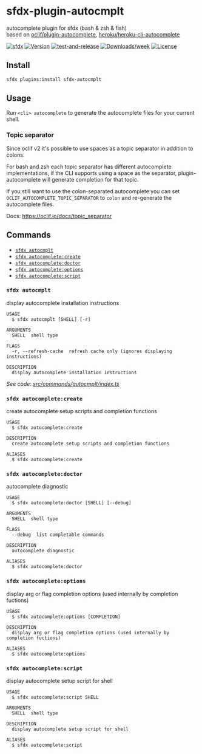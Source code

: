 # sfdx-plugin-autocmplt

autocomplete plugin for sfdx (bash & zsh & fish)  
based on [oclif/plugin-autocomplete](https://github.com/oclif/plugin-autocomplete), [heroku/heroku-cli-autocomplete](https://github.com/heroku/heroku-cli-autocomplete)

[![sfdx](https://img.shields.io/badge/cli-sfdx-brightgreen.svg)](https://developer.salesforce.com/tools/sfdxcli)
[![Version](https://img.shields.io/npm/v/sfdx-autocmplt.svg)](https://npmjs.org/package/sfdx-autocmplt)
[![test-and-release](https://github.com/jayree/sfdx-autocomplete-plugin/actions/workflows/release.yml/badge.svg)](https://github.com/jayree/sfdx-autocomplete-plugin/actions/workflows/release.yml)
[![Downloads/week](https://img.shields.io/npm/dw/sfdx-autocmplt.svg)](https://npmjs.org/package/sfdx-autocmplt)
[![License](https://img.shields.io/npm/l/sfdx-autocmplt.svg)](https://github.com/jayree/sfdx-autocomplete-plugin/blob/master/package.json)

## Install

```bash
sfdx plugins:install sfdx-autocmplt
```

## Usage

Run `<cli> autocomplete` to generate the autocomplete files for your current shell.

### Topic separator
Since oclif v2 it's possible to use spaces as a topic separator in addition to colons.

For bash and zsh each topic separator has different autocomplete implementations, if the CLI supports using a space as the separator, plugin-autocomplete will generate completion for that topic.

If you still want to use the colon-separated autocomplete you can set `OCLIF_AUTOCOMPLETE_TOPIC_SEPARATOR` to `colon` and re-generate the autocomplete files.

Docs: https://oclif.io/docs/topic_separator

## Commands
<!-- commands -->
* [`sfdx autocmplt`](#sfdx-autocmplt)
* [`sfdx autocomplete:create`](#sfdx-autocompletecreate)
* [`sfdx autocomplete:doctor`](#sfdx-autocompletedoctor)
* [`sfdx autocomplete:options`](#sfdx-autocompleteoptions)
* [`sfdx autocomplete:script`](#sfdx-autocompletescript)

### `sfdx autocmplt`

display autocomplete installation instructions

```
USAGE
  $ sfdx autocmplt [SHELL] [-r]

ARGUMENTS
  SHELL  shell type

FLAGS
  -r, --refresh-cache  refresh cache only (ignores displaying instructions)

DESCRIPTION
  display autocomplete installation instructions
```

_See code: [src/commands/autocmplt/index.ts](https://github.com/jayree/sfdx-autocomplete-plugin/blob/v2.9.30/src/commands/autocmplt/index.ts)_

### `sfdx autocomplete:create`

create autocomplete setup scripts and completion functions

```
USAGE
  $ sfdx autocomplete:create

DESCRIPTION
  create autocomplete setup scripts and completion functions

ALIASES
  $ sfdx autocomplete:create
```

### `sfdx autocomplete:doctor`

autocomplete diagnostic

```
USAGE
  $ sfdx autocomplete:doctor [SHELL] [--debug]

ARGUMENTS
  SHELL  shell type

FLAGS
  --debug  list completable commands

DESCRIPTION
  autocomplete diagnostic

ALIASES
  $ sfdx autocomplete:doctor
```

### `sfdx autocomplete:options`

display arg or flag completion options (used internally by completion fuctions)

```
USAGE
  $ sfdx autocomplete:options [COMPLETION]

DESCRIPTION
  display arg or flag completion options (used internally by completion fuctions)

ALIASES
  $ sfdx autocomplete:options
```

### `sfdx autocomplete:script`

display autocomplete setup script for shell

```
USAGE
  $ sfdx autocomplete:script SHELL

ARGUMENTS
  SHELL  shell type

DESCRIPTION
  display autocomplete setup script for shell

ALIASES
  $ sfdx autocomplete:script
```
<!-- commandsstop -->
